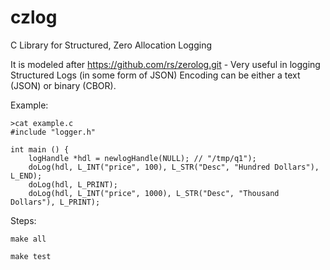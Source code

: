 # czlog
C Library for Structured, Zero Allocation Logging

It is modeled after https://github.com/rs/zerolog.git - 
Very useful in logging Structured Logs (in some form of JSON)
Encoding can be either a text (JSON) or binary (CBOR).

Example:
```
>cat example.c
#include "logger.h"

int main () {
    logHandle *hdl = newlogHandle(NULL); // "/tmp/q1");
    doLog(hdl, L_INT("price", 100), L_STR("Desc", "Hundred Dollars"), L_END);
    doLog(hdl, L_PRINT);
    doLog(hdl, L_INT("price", 1000), L_STR("Desc", "Thousand Dollars"), L_PRINT);
```

Steps:
```
make all

make test
```
